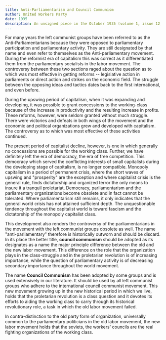 ```yaml
---
title: Anti-Parliamentarism and Council Communism
author: United Workers Party
date: 1935
description: An unsigned piece in the October 1935 (volume 1, issue 12) edition of International Council Correspondence, the journal of the United Workers Party, of which Paul Mattick, Sr., was a leading member
...
```


For many years the left communist groups have been referred to as the Anti-Parliamentarians because they were opposed to parliamentary participation and parliamentary activity. They are still designated by that name and even refer to themselves as the Anti-parliamentary movement. During the reformist era of capitalism this was correct as it differentiated them from the parliamentary socialists in the labor movement. The controversy between these two sections raged about the question as to which was most effective in getting reforms -- legislative action in parliaments or direct action and strikes on the economic field. The struggle between the opposing ideas and tactics dates back to the first international, and even before.

During the upswing period of capitalism, when it was expanding and developing, it was possible to grant concessions to the working-class because of the increase in productivity and the resulting increase in profits. These reforms, however, were seldom granted without much struggle. There were victories and defeats in both wings of the movement and the economic and political organizations grew and developed with capitalism. The controversy as to which was most effective of these activities continued.

The present period of capitalist decline, however, is one in which generally no concessions are possible for the working class. Further, we have definitely left the era of democracy, the era of free competition. This democracy which served the conflicting interests of small capitalists during the developing stage of capitalism, is no longer compatible. Monopoly capitalism in a period of permanent crisis, where the short waves of upswing and "prosperity" are the exception and where capitalist crisis is the general rule, finds dictatorship and organized terror the only means to insure it a tranquil proletariat. Democracy, parliamentarism and the parliamentary organizations become obsolete and in fact cannot be tolerated. Where parliamentarism still remains, it only indicates that the general world crisis has not attained sufficient depth. The unquestionable tendency throughout the capitalist world is toward fascism and the dictatorship of the monopoly capitalist class.

This development also renders the controversy of the parliamentarians in the movement with the left communist groups obsolete as well. The name "anti-parliamentary" therefore is historically outworn and should be discard. In its place the better title, **council communism** should be adopted as its designates as a name the major principle difference between the old and the new labor movement. This difference on the role that the organization plays in the class-struggle and in the proletarian revolution is of increasing importance, while the question of parliamentary activity is of decreasing secondary importance throughout the world movement.

The name **Council Communism** has been adopted by some groups and is used extensively in our literature. It should be used by all left communist groups who adhere to the international council communist movement. This new movement growing up in the new historical period in which we live, holds that the proletarian revolution is a class question and it devotes its efforts to aiding the working class to carry through its historical revolutionary role, a task in which the old labor movement failed.

In contra-distinction to the old party form of organization, universally common to the parliamentary politicians in the old labor movement, the new labor movement holds that the soviets, the workers' councils are the real fighting organizations of the working class.


